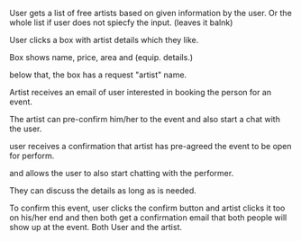 User gets a list of free artists based on given information by the user.
Or the whole list if user does not spiecfy the input. (leaves it balnk)

User clicks a box with artist details which they like. 

Box shows name, price, area and (equip. details.)

below that, the box has a request "artist" name.

Artist receives an email of user interested in booking the person for an event.

The artist can pre-confirm him/her to the event and also start a chat with the user. 

user receives a confirmation that artist has pre-agreed the event to be open for perform.

and allows the user to also start chatting with the performer.

They can discuss the details as long as is needed.

To confirm this event, user clicks the confirm button and artist clicks it too on his/her end and then both get a confirmation email that both people will show up at the event. Both User and the artist. 

 